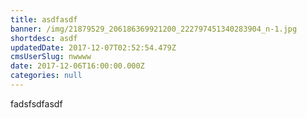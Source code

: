 ```yaml
---
title: asdfasdf
banner: /img/21879529_206186369921200_222797451340283904_n-1.jpg
shortdesc: asdf
updatedDate: 2017-12-07T02:52:54.479Z
cmsUserSlug: nwwww
date: 2017-12-06T16:00:00.000Z
categories: null
---
```


fadsfsdfasdf